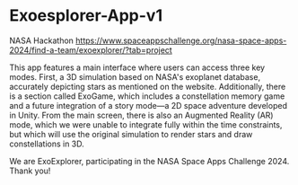 # Exoesplorer-App-v1
NASA Hackathon https://www.spaceappschallenge.org/nasa-space-apps-2024/find-a-team/exoexplorer/?tab=project

This app features a main interface where users can access three key modes. First, a 3D simulation based on NASA's exoplanet database, accurately depicting stars as mentioned on the website. Additionally, there is a section called ExoGame, which includes a constellation memory game and a future integration of a story mode—a 2D space adventure developed in Unity. From the main screen, there is also an Augmented Reality (AR) mode, which we were unable to integrate fully within the time constraints, but which will use the original simulation to render stars and draw constellations in 3D.

We are ExoExplorer, participating in the NASA Space Apps Challenge 2024. Thank you!


